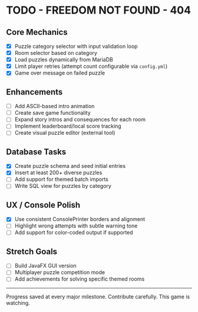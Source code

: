 # TODO - FREEDOM NOT FOUND - 404

## Core Mechanics
- [x] Puzzle category selector with input validation loop
- [x] Room selector based on category
- [x] Load puzzles dynamically from MariaDB
- [x] Limit player retries (attempt count configurable via `config.yml`)
- [x] Game over message on failed puzzle

## Enhancements
- [ ] Add ASCII-based intro animation
- [ ] Create save game functionality
- [ ] Expand story intros and consequences for each room
- [ ] Implement leaderboard/local score tracking
- [ ] Create visual puzzle editor (external tool)

## Database Tasks
- [x] Create puzzle schema and seed initial entries
- [x] Insert at least 200+ diverse puzzles
- [ ] Add support for themed batch imports
- [ ] Write SQL view for puzzles by category

## UX / Console Polish
- [x] Use consistent ConsolePrinter borders and alignment
- [ ] Highlight wrong attempts with subtle warning tone
- [ ] Add support for color-coded output if supported

## Stretch Goals
- [ ] Build JavaFX GUI version
- [ ] Multiplayer puzzle competition mode
- [ ] Add achievements for solving specific themed rooms

---

Progress saved at every major milestone. Contribute carefully. This game is watching.
